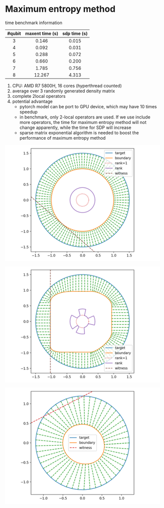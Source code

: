 # Maximum entropy method

time benchmark information

| #qubit | maxent time (s) | sdp time (s)
| :-: | :-: | :-: |
| 3 | 0.146 | 0.015 |
| 4 | 0.092 | 0.031 |
| 5 | 0.288 | 0.072 |
| 6 | 0.660 | 0.200 |
| 7 | 1.785 | 0.756 |
| 8 | 12.267 | 4.313 |

1. CPU: AMD R7 5800H, 16 cores (hyperthread counted)
2. average over 3 randomly generated density matrix
3. complete 2local operators
4. potential advantage
    * pytorch model can be port to GPU device, which may have 10 times speedup
    * in benchmark, only 2-local operators are used. If we use include more operators, the time for maximum entropy method will not change apparently, while the time for SDP will increase
    * sparse matrix exponential algorithm is needed to boost the performance of maximum entropy method

![2qubit-pauli](../data/maxent_2qubit_pauli.png)

![3qubit-2local-random](../data/maxent_3qubit_2local_random.png)

![4qubit-2local-random](../data/maxent_4qubit_2local_random.png)
